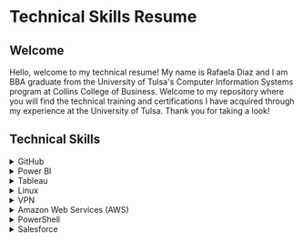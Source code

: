 <h1>Technical Skills Resume</h1>
<h2>Welcome</h2>
Hello, welcome to my technical resume! My name is Rafaela Diaz and I am BBA graduate from the University of Tulsa's Computer Information Systems program at Collins College of Business. Welcome to my repository where you will find the technical training and certifications I have acquired through my experience at the University of Tulsa. Thank you for taking a look!

<h2>Technical Skills</h2>

<details><summary>GitHub</summary>
          
<br /> I completed the following courses in the <a href="https://lab.github.com/courses">GitHub Learning Lab</a>. These courses helped me understand the basic Github workflow and taught me many useful fundamental Github skills such as how to stand up static pages, create and manage pull requests, facilitate collaboration, the use of Markdown and HTML to format webpages, and more.<br />
<br></br>
<h4>Courses:</h4>
<ul>
<li>Introduction to GitHub</li>
<li>Communicating using Markdown</li>
<li>Uploading your project to Github</li>
<li>GitHub Pages</li>
<li>Reviewing pull requests</li>
<li>Managing merge conflicts</li>
<li>Securing your workflows</li>
</ul>
<br />
<img src="firstday.png" alt="Github First Day Learning Path photo" />
<img src="firstweek.png" alt="Github First Week Learning Path photo" />
<img src="profile.png" alt="Github Profile RD photo" />
<br />
<br />

</details> 
          
<details><summary>Power BI</summary>
          
<br> I completed the <a href="https://www.edx.org/course/analyzing-and-visualizing-data-with-power-bi-0">Analyzing and Visualizing Data with Power BI</a> course on edX and completed the following courses. These courses taught me how to input data from different data sources, create interactive visual reports, add and modify elements on a dashboard, and transform and interpret different kinds of data.<br>
<br></br>
<h4>Courses:</h4> 
<ul>
<li>Power BI Desktop Data Transformations</li>
<li>Power BI Desktop Modelling</li>
<li>Power BI Desktop Visualization</li>
<li>Power BI Service</li>
<li>Working with Excel</li>
<li>Direct Connectivity</li>
<li>Developer API</li>
<li>Mobile App</li>
</ul>
<br>
<img src="PowerBICourse.png" alt="Power BI Course Completion">
<br>
<br></br>
After completing the Power BI edX course, I created the following dashboard using the <a                                       href="https://docs.microsoft.com/en-us/power-bi/sample-datasets#the-power-bi-samples-as-excel-files">Supplier Quality         Analysis sample data</a> provided by Microsoft. This dashboard shows the skills and knowledge I have gained throughout         this course, by using different visualization charts to effectively represent and communicate complex datasets.
Click the following link to watch a demonstration of my Power BI dashboard: <a                                                 href="https://youtu.be/b664ZzpZtSk">Rafaela Diaz Supplier Quality Analysis Dashboard Video</a>.
A link to my shared Dashboard in PowerBI is also available here: <a href="https://app.powerbi.com/groups/me/dashboards/3edb2d08-7596-4fa2-a038-d77650484157?ctid=d4ff013c-62b7-4167-924f-          5bd93e8202d3">Rafaela Diaz Supplier Quality Analysis Dashboard in Power BI</a>.
<br>
<br></br>
<img src="Dashboard Rafaela.png" alt="Power BI dashboard photo">
<br>
<br>
 
</details>
 
<details><summary>Tableau</summary>
       
<br>For my Business Intelligence and Data Visualization CIS course, besides learning basic data analytics, I had the opportunity to gain experience and
 develop a working familiarity with the grounding principle of data visualization using Excel, Power BI, as well as Tableau. The extent of this course
 allowed me to understand how to implement data visualization tools, incorporate real datasets from multiple large-scale cases and convey data in an
 impactful way. Some of my course learning objectives were to understand fundamental design principles of effective visualizations, utilize popular 
 visualization applications such as Excel, Power BI, and Tableau, and demonstrate the ability to use technology tools to analyze data and report effectively.
     <br>
     <br></br>
     <h4>Tableau Skills Learned:</h4> 
     <ul>
     <li>Connecting to Data Sources</li>
     <li>Filtering and sorting data</li>
     <li>Creating Groups and Hierarchies</li>  
     <li>Creating Sets, Reference Lines, and Parameters</li>
     <li>Creating Calculations, Dashboards, and Stories</li>
     </ul>
     <br> 
     <br></br>
     After completing the course, I created a Tableau Final Project for the class where I visually represented important and relevant information based on a 
     COVID-19 data Excel dataset. Some of the visual analytics I used in my project include visualizations, dashboards, a story, calculated fields, sets, 
     and parameters. The following images are screenshots of my Tableau Project on real COVID-19 data. 
     <br>
     <br></br>
     <img src="Dashboard Rafaela.png" alt="Power BI dashboard photo">
     <br>
     <br>

</details>
  
<details><summary>Linux</summary>
          
<br>I completed the LPI Linux Essentials Certification course on <a href="https://linuxacademy.com/">Linux Academy</a>. 
These courses helped me get started with the Linux operating system and the Linux kernel, as well as getting the basic skills for the Linux command line syntax. 
<br>
<br> 
<h4>Topics:</h4>
<ul>
<li>Linux Evolution and Popular Operating Systems</li>
<li>Major Open-Source Applications</li>
<li>Open-Source Software and Licensing</li>  
<li>ICT Skills and Working in Linux</li> 
<li>Command Line Basics</li>
<li>Using the Command Line to Get Help</li>
<li>Using Directories and Listing Files</li> 
<li>Creating, Moving, and Deleting Files</li> 
<li>Archiving Files on the Command Line</li> 
<li>Searching and Extracting Data from Files</li>
<li>Turning Commands into a Script</li>
<li>Choosing an Operating System</li>
<li>Understanding Computer Hardware</li>
<li>Where Data Is Stored</li> 
<li>Your Computer on the Network</li> 
<li>Basic Security and Identifying User Types</li> 
<li>Creating Users and Groups</li> 
<li>Managing File Permissions and Ownership</li>  
<li>Special Directories and Files</li>
</ul>
<h4> Certificate: </h4>
<img src="LinuxRafaela.png" alt="LPI Linux Essentials Certificate Course Completion">
<br>  
          
</details>
   
<details><summary>VPN</summary>

<br>
I installed the lastest version of Ubuntu server and configured my own IPSEC VPN in the cloud using the <a href="https://github.com/trailofbits/algo">Algo VPN</a> Ansible scripts provided by Trail of Bits. With the help of this tutorial, I successfully deployed the Algo server, configured VPN clients, set up an SSH tunnel, and added and removed users. 
I also had to set up an account with Digital Ocean, a cloud hosting provider, to run the VPN and download the Wireguard app for macOS to enable my VPN clients. 
<br>
<br>
<img src="AlgoVPN.png" alt="Algo VPN photo"> 
<br>
<br>

</details>
  
<details><summary>Amazon Web Services (AWS)</summary>
<br>
 I completed the AWS Essentials course on <a href="https://linuxacademy.com/">Linux Academy</a>. The course introduced me to the core AWS services, helped set up my own AWS account, and I was challenged with real-world scenarios and hands-on activities using the Linux live environment. I was provided with an introduction to Amazon's Identity Access Management, Elastic Compute Cloud, database services, Simple Notification System, Elastic Load Balancers, Auto Scaling, and Route 53. 
<br>
<br>
       
<h4>Topics:</h4>
<ul>
<li>AWS Essentials</li>
<li>Managing AWS Access with Users, Groups, and Roles</li>
<li>Identity and Access Management (IAM)</li>
<li>Networking Services and Connectivity</li>
<li>Virtual Private Cloud (VPC)</li>
<li>Compute Services</li>
<li>Elastic Cloud Compute (EC2)</li>
<li>Storage Services</li>
<li>Database Services</li>
<li>Monitoring, Alerts, and Notifications</li>
<li>Simple Notification Service (SNS)</li>
<li>Load Balancing, Elasticity, and Scalability</li>
<li>Elastic Load Balancer (ELB)</li>
<li>Auto Scaling</li>
<li>Route 53</li>
<li>Serverless Computing - Lambda</li>
</ul>
<br> 
<img src="AWSCertificate.png" alt="AWS photo">
<br>
<br>
      
</details>

<details><summary>PowerShell</summary>
<br> 
I completed the PowerShell 5 Essential Training on <a href="https://www.linkedin.com/learning/powershell-5-essential-training/welcome">LinkedIn Learning</a>.This training provided me a detailed overview and learning experience of Powershell 5 including how to get a hand from the help system, extend PowerShell with modules and snap-ins, harness the power of the PowerShell pipeline, and script and automate common administrative tasks. I was also introduced to one of PowerShell's most exciting features, remote management, which can be very useful for scaling management. 
<br>
<br>
       
<h4>Topics:</h4>
<ul>
<li>Installing Windows Management Framework 5</li>
<li>Running commands (cmdlets)</li>
<li>Discovering commands</li>
<li>Understanding cmdlet syntax</li>
<li>Resolving terse commands</li>
<li>Finding and using local modules</li>
<li>Working with files, printers, CSVs, and XML in the pipeline</li>
<li>Selecting, sorting, and filtering object data</li>
<li>Creating scripts</li>
<li>Automating tasks</li>
<li>Using PowerShell remoting</li>
</ul>
<br> 
<img src="PowerShell.png" alt="PowerShell photo">
<br>
<br>
  
</details>
     
<details><summary>Salesforce</summary>
<br>
I completed the Salesforce Admin Beginner training course on <a href="https://trailhead.salesforce.com/en/content/learn/trails/force_com_admin_beginner">Trailhead Salesforce</a>. This course taught me the basics of customizing and managing the Salesforce platform as an administrator and introduced me to some core skills including general, reporting, moblile, database, and data management skills. The modules covered in this training provided me a detailed overview of important tasks and subjects that are useful to know to get around Salesforce as an admin and enhance the user-side experience. 
<br>
<br>
       
<h4>Topics:</h4>
<ul>
<li>Salesforce Platform Basics</li>
<li>Data Modeling</li>
<li>Data Management</li>
<li>Lightning Experience Customization</li>
<li>User Engagement</li>
<li>Reports & Dashboards for Lightning Experience</li>
</ul>
<br> 
<img src="Salesforce1.png" alt="Salesforce1 photo">
<img src="Salesforce2.png" alt="Salesforce2 photo">
<img src="Salesforce3.png" alt="Salesforce3 photo">
<br>
<br>
</details>
  


        

 
